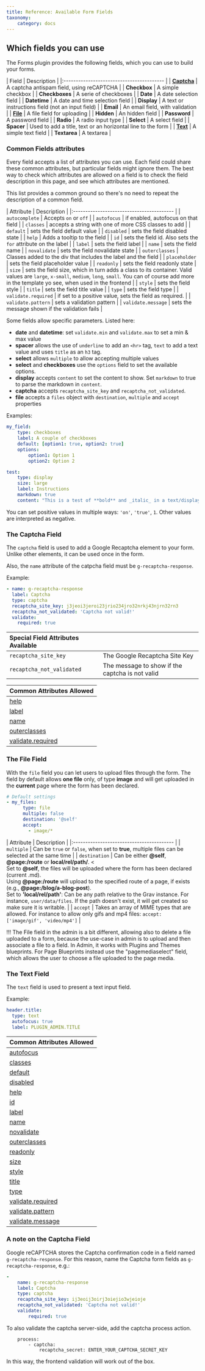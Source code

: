 ```yaml
---
title: Reference: Available Form Fields
taxonomy:
    category: docs
---
```


## Which fields you can use

The Forms plugin provides the following fields, which you can use to build your forms.

| Field           | Description                      |
|:----------------------------------------- |
| **[Captcha](#the-captcha-field)**     |  A captcha antispam field, using reCAPTCHA |
| **Checkbox**    |  A simple checkbox |
| **Checkboxes**  |  A serie of checkboxes |
| **Date**        |  A date selection field |
| **Datetime**    |  A date and time selection field |
| **Display**     |  A text or instructions field (not an input field) |
| **Email**       |  An email field, with validation |
| **[File](#the-file-field)**        |  A file field for uploading |
| **Hidden**      |  An hidden field |
| **Password**    |  A password field |
| **Radio**       |  A radio input type |
| **Select**      |  A select field |
| **Spacer**      |  Used to add a title, text or an horizontal line to the form |
| **[Text](#the-text-field)** | A simple text field |
| **Textarea**    |  A textarea |

### Common Fields attributes

Every field accepts a list of attributes you can use. Each field could share these common attributes, but particular fields might ignore them. The best way to check which attributes are allowed on a field is to check the field description in this page, and see which attributes are mentioned.

This list provides a common ground so there's no need to repeat the description of a common field.

| Attribute           | Description         |
|:----------------------------------------- |
| `autocomplete`      | Accepts `on` or `off` |
| `autofocus`         | if enabled, autofocus on that field |
| `classes`           | accepts a string with one of more CSS classes to add |
| `default`           | sets the field default value |
| `disabled`          | sets the field disabled state |
| `help`              | Adds a tooltip to the field |
| `id`                | sets the field id. Also sets the `for` attribute on the label |
| `label`             | sets the field label |
| `name`              | sets the field name |
| `novalidate`        | sets the field novalidate state |
| `outerclasses`      | Classes added to the div that includes the label and the field |
| `placeholder`       | sets the field placeholder value |
| `readonly`          | sets the field readonly state |
| `size`              | sets the field size, which in turn adds a class to its container. Valid values are `large`, `x-small`, `medium`, `long`, `small`. You can of course add more in the template yo see, when used in the frontend |
| `style`             | sets the field style |
| `title`             | sets the field title value |
| `type`              | sets the field type |
| `validate.required`  | if set to a positive value, sets the field as required. |
| `validate.pattern`  | sets a validation pattern |
| `validate.message`  | sets the message shown if the validation fails |

Some fields allow specific parameters. Listed here:

- **date** and **datetime**: set `validate.min` and `validate.max` to set a min & max value
- **spacer** allows the use of `underline` to add an `<hr>` tag, `text` to add a text value and uses `title` as an `h3` tag.
- **select** allows `multiple` to allow accepting multiple values
- **select** and **checkboxes** use the `options` field to set the available options.
- **display** accepts `content` to set the content to show. Set `markdown` to true to parse the markdown in `content`.
- **captcha** accepts `recaptcha_site_key` and `recaptcha_not_validated`.
- **file** accepts a `files` object with `destination`, `multiple` and `accept` properties

Examples:

```yaml
my_field:
    type: checkboxes
    label: A couple of checkboxes
    default: [option1: true, option2: true]
    options:
        option1: Option 1
        option2: Option 2
```

```yaml
test:
    type: display
    size: large
    label: Instructions
    markdown: true
    content: "This is a test of **bold** and _italic_ in a text/display field\n\nanother paragraph...."
```

You can set positive values in multiple ways: `'on'`, `'true'`, `1`.
Other values are interpreted as negative.

### The Captcha Field

The `captcha` field is used to add a Google Recaptcha element to your form. Unlike other elements, it can be used once in the form.

Also, the `name` attribute of the catpcha field must be `g-recaptcha-response`.

Example:

```yaml
- name: g-recaptcha-response
  label: Captcha
  type: captcha
  recaptcha_site_key: j3jeoi3jeroi23jrio234jro32nrkj43njrn32rn3
  recaptcha_not_validated: 'Captcha not valid!'
  validate:
    required: true
```

| Special Field Attributes Available        |   |
|:----------------------------------------- |:- |
| `recaptcha_site_key`           | The Google Recaptcha Site Key |
| `recaptcha_not_validated`      | The message to show if the captcha is not valid |

| Common Attributes Allowed                 |
|:----------------------------------------- |
| [help](#fields-parameters)                |
| [label](#fields-parameters)               |
| [name](#fields-parameters)               |
| [outerclasses](#fields-parameters)        |
| [validate.required](#fields-parameters)        |


### The File Field

With the `file` field you can let users to upload files through the form. The field by default allows **one file** only, of type **image** and will get uploaded in the **current** page where the form has been declared.

``` yaml
# Default settings
- my_files:
      type: file
      multiple: false
      destination: '@self'
      accept:
        - image/*
```

| Attribute  | Description                              |
|:----------------------------------------- |
| `multiple`           |   Can be `true` or `false`, when set to **true**, multiple files can be selected at the same time |
| `destination`             | Can be either **@self**, **@page:/route** or **local/rel/path/**. <<br>Set to **@self**, the files will be uploaded where the form has been declared (current .md). <br>Using **@page:/route** will upload to the specified route of a page, if exists (e.g., **@page:/blog/a-blog-post**). <br>Set to **'local/rel/path'**: Can be any path relative to the Grav instance. For instance, `user/data/files`. If the path doesn't exist, it will get created so make sure it is writable. |
| `accept`             | Takes an array of MIME types that are allowed. For instance to allow only gifs and mp4 files: `accept: ['image/gif', 'video/mp4']` |

!!! The File field in the admin is a bit different, allowing also to delete a file uploaded to a form, because the use-case in admin is to upload and then associate a file to a field. In Admin, it works with Plugins and Themes blueprints. For Page Blueprints instead use the "pagemediaselect" field, which allows the user to choose a file uploaded to the page media.


### The Text Field

The `text` field is used to present a text input field.

Example:
```yaml
header.title:
  type: text
  autofocus: true
  label: PLUGIN_ADMIN.TITLE
````

| Common Attributes Allowed                 |
|:----------------------------------------- |
| [autofocus](#fields-parameters)           |
| [classes](#fields-parameters)             |
| [default](#fields-parameters)             |
| [disabled](#fields-parameters)            |
| [help](#fields-parameters)                |
| [id](#fields-parameters)                  |
| [label](#fields-parameters)               |
| [name](#fields-parameters)                |
| [novalidate](#fields-parameters)          |
| [outerclasses](#fields-parameters)        |
| [readonly](#fields-parameters)            |
| [size](#fields-parameters)                |
| [style](#fields-parameters)               |
| [title](#fields-parameters)               |
| [type](#fields-parameters)                |
| [validate.required](#fields-parameters)   |
| [validate.pattern](#fields-parameters)    |
| [validate.message](#fields-parameters)    |

### A note on the Captcha Field

Google reCAPTCHA stores the Captcha confirmation code in a field named `g-recaptcha-response`. For this reason, name the Captcha
form fields as `g-recaptcha-response`, e.g.:

```yaml
-
    name: g-recaptcha-response
    label: Captcha
    type: captcha
    recaptcha_site_key: ij3eoij3oirj3oiejio3wjeioje
    recaptcha_not_validated: 'Captcha not valid!'
    validate:
        required: true
```

To also validate the captcha server-side, add the captcha process action.

```
    process:
        - captcha:
            recaptcha_secret: ENTER_YOUR_CAPTCHA_SECRET_KEY
```

In this way, the frontend validation will work out of the box.
